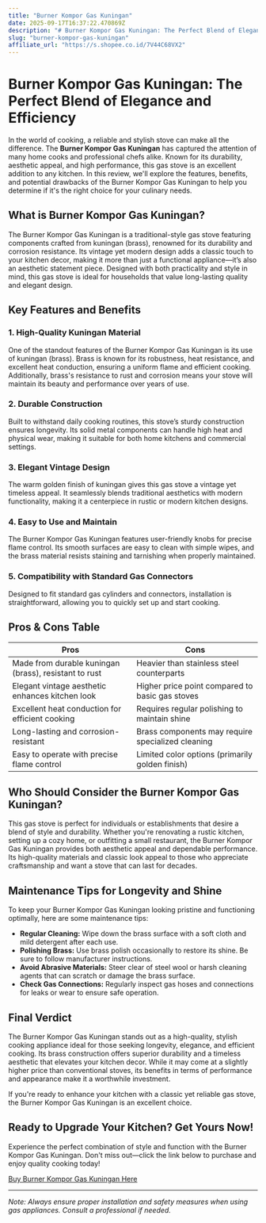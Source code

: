 ```yaml
---
title: "Burner Kompor Gas Kuningan"
date: 2025-09-17T16:37:22.470869Z
description: "# Burner Kompor Gas Kuningan: The Perfect Blend of Elegance and Efficiency..."
slug: "burner-kompor-gas-kuningan"
affiliate_url: "https://s.shopee.co.id/7V44C68VX2"
---
```

# Burner Kompor Gas Kuningan: The Perfect Blend of Elegance and Efficiency

In the world of cooking, a reliable and stylish stove can make all the difference. The **Burner Kompor Gas Kuningan** has captured the attention of many home cooks and professional chefs alike. Known for its durability, aesthetic appeal, and high performance, this gas stove is an excellent addition to any kitchen. In this review, we'll explore the features, benefits, and potential drawbacks of the Burner Kompor Gas Kuningan to help you determine if it's the right choice for your culinary needs.

## What is Burner Kompor Gas Kuningan?

The Burner Kompor Gas Kuningan is a traditional-style gas stove featuring components crafted from kuningan (brass), renowned for its durability and corrosion resistance. Its vintage yet modern design adds a classic touch to your kitchen decor, making it more than just a functional appliance—it’s also an aesthetic statement piece. Designed with both practicality and style in mind, this gas stove is ideal for households that value long-lasting quality and elegant design.

## Key Features and Benefits

### 1. High-Quality Kuningan Material

One of the standout features of the Burner Kompor Gas Kuningan is its use of kuningan (brass). Brass is known for its robustness, heat resistance, and excellent heat conduction, ensuring a uniform flame and efficient cooking. Additionally, brass's resistance to rust and corrosion means your stove will maintain its beauty and performance over years of use.

### 2. Durable Construction

Built to withstand daily cooking routines, this stove’s sturdy construction ensures longevity. Its solid metal components can handle high heat and physical wear, making it suitable for both home kitchens and commercial settings.

### 3. Elegant Vintage Design

The warm golden finish of kuningan gives this gas stove a vintage yet timeless appeal. It seamlessly blends traditional aesthetics with modern functionality, making it a centerpiece in rustic or modern kitchen designs.

### 4. Easy to Use and Maintain

The Burner Kompor Gas Kuningan features user-friendly knobs for precise flame control. Its smooth surfaces are easy to clean with simple wipes, and the brass material resists staining and tarnishing when properly maintained.

### 5. Compatibility with Standard Gas Connectors

Designed to fit standard gas cylinders and connectors, installation is straightforward, allowing you to quickly set up and start cooking.

## Pros & Cons Table

| Pros                                                   | Cons                                                     |
|--------------------------------------------------------|----------------------------------------------------------|
| Made from durable kuningan (brass), resistant to rust | Heavier than stainless steel counterparts             |
| Elegant vintage aesthetic enhances kitchen look     | Higher price point compared to basic gas stoves        |
| Excellent heat conduction for efficient cooking     | Requires regular polishing to maintain shine         |
| Long-lasting and corrosion-resistant                | Brass components may require specialized cleaning     |
| Easy to operate with precise flame control          | Limited color options (primarily golden finish)     |

## Who Should Consider the Burner Kompor Gas Kuningan?

This gas stove is perfect for individuals or establishments that desire a blend of style and durability. Whether you're renovating a rustic kitchen, setting up a cozy home, or outfitting a small restaurant, the Burner Kompor Gas Kuningan provides both aesthetic appeal and dependable performance. Its high-quality materials and classic look appeal to those who appreciate craftsmanship and want a stove that can last for decades.

## Maintenance Tips for Longevity and Shine

To keep your Burner Kompor Gas Kuningan looking pristine and functioning optimally, here are some maintenance tips:

- **Regular Cleaning:** Wipe down the brass surface with a soft cloth and mild detergent after each use.
- **Polishing Brass:** Use brass polish occasionally to restore its shine. Be sure to follow manufacturer instructions.
- **Avoid Abrasive Materials:** Steer clear of steel wool or harsh cleaning agents that can scratch or damage the brass surface.
- **Check Gas Connections:** Regularly inspect gas hoses and connections for leaks or wear to ensure safe operation.

## Final Verdict

The Burner Kompor Gas Kuningan stands out as a high-quality, stylish cooking appliance ideal for those seeking longevity, elegance, and efficient cooking. Its brass construction offers superior durability and a timeless aesthetic that elevates your kitchen decor. While it may come at a slightly higher price than conventional stoves, its benefits in terms of performance and appearance make it a worthwhile investment.

If you're ready to enhance your kitchen with a classic yet reliable gas stove, the Burner Kompor Gas Kuningan is an excellent choice.

## Ready to Upgrade Your Kitchen? Get Yours Now!

Experience the perfect combination of style and function with the Burner Kompor Gas Kuningan. Don't miss out—click the link below to purchase and enjoy quality cooking today!

[Buy Burner Kompor Gas Kuningan Here](https://s.shopee.co.id/7V44C68VX2)

---

*Note: Always ensure proper installation and safety measures when using gas appliances. Consult a professional if needed.*